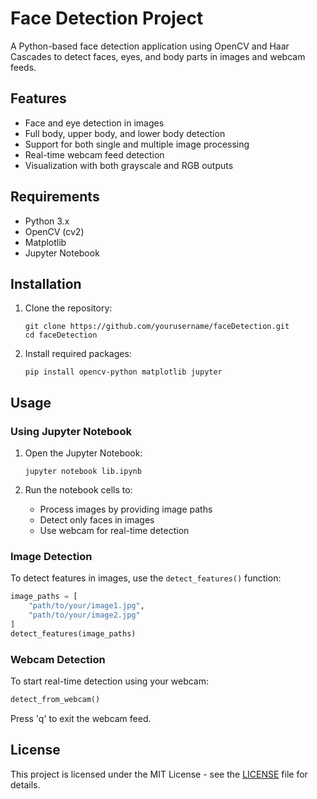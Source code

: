 # Face Detection Project

A Python-based face detection application using OpenCV and Haar Cascades to detect faces, eyes, and body parts in images and webcam feeds.

## Features

- Face and eye detection in images
- Full body, upper body, and lower body detection
- Support for both single and multiple image processing
- Real-time webcam feed detection
- Visualization with both grayscale and RGB outputs

## Requirements

- Python 3.x
- OpenCV (cv2)
- Matplotlib
- Jupyter Notebook

## Installation

1. Clone the repository:
   ```
   git clone https://github.com/yourusername/faceDetection.git
   cd faceDetection
   ```

2. Install required packages:
   ```
   pip install opencv-python matplotlib jupyter
   ```

## Usage

### Using Jupyter Notebook

1. Open the Jupyter Notebook:
   ```
   jupyter notebook lib.ipynb
   ```

2. Run the notebook cells to:
   - Process images by providing image paths
   - Detect only faces in images
   - Use webcam for real-time detection

### Image Detection

To detect features in images, use the `detect_features()` function:

```python
image_paths = [
    "path/to/your/image1.jpg",
    "path/to/your/image2.jpg"
]
detect_features(image_paths)
```

### Webcam Detection

To start real-time detection using your webcam:

```python
detect_from_webcam()
```
Press 'q' to exit the webcam feed.

## License

This project is licensed under the MIT License - see the [LICENSE](LICENSE) file for details.
